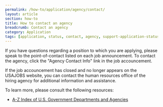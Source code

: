 ```yaml
---
permalink: /how-to/application/agency/contact/
layout: article
section: how-to
title: How to contact an agency
breadcrumb: Contact an agency
category: Application
tags: [application, status, contact, agency, support-application-status]
---
```


If you have questions regarding a position to which you are applying, please speak to the point-of-contact listed on each job announcement. To contact the agency, click the "Agency Contact Info" link in the job accouncement.

If the job accouncement has closed and no longer appears on the USAJOBS website, you can contact the human resources office of the hiring agency for additional information and assistance.

To learn more, please consult the following resources:

* [A-Z Index of U.S. Government Departments and Agencies](https://www.usa.gov/federal-agencies/a)
